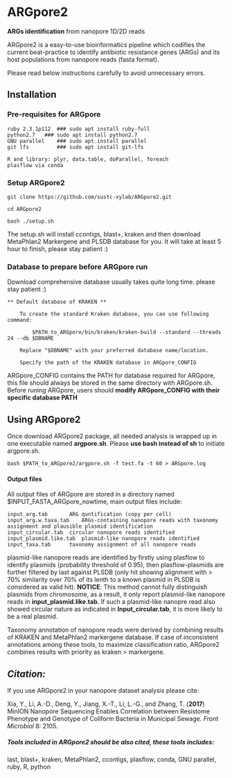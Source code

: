 # ARGpore2

**ARGs identification** from nanopore 1D/2D reads

ARGpore2 is a easy-to-use bioinformatics pipeline which codifies the current beat-practice to identify antibiotic resistance genes (ARGs) and its host populations from nanopore reads (fasta format).

Please read below instructions carefully to avoid unnecessary errors.

## Installation 
### Pre-requisites for ARGpore 
	
	ruby 2.3.1p112	### sudo apt install ruby-full
	python2.7	### sudo apt install python2.7
	GNU parallel	### sudo apt install parallel
	git lfs	        ### sudo apt install git-lfs
	
	R and library: plyr, data.table, doParallel, foreach
	plasflow via conda
	

### Setup ARGpore2
	
	git clone https://github.com/sustc-xylab/ARGpore2.git
	
	cd ARGpore2
	
	bash ./setup.sh	

The setup.sh will install ccontigs, blast+, kraken and then download MetaPhlan2 Markergene and PLSDB database for you. It will take at least 5 hour to finish, please stay patient :)


### Database to prepare before ARGpore run 

Download comprehensive database usually takes quite long time. please stay patient :)

	** Default database of KRAKEN **
		
		To create the standard Kraken database, you can use following command:
		
			$PATH_to_ARGpore/bin/kraken/kraken-build --standard --threads 24 --db $DBNAME
		
		Replace "$DBNAME" with your preferred database name/location. 
		
		Specify the path of the KRAKEN database in ARGpore_CONFIG
		
ARGpore_CONFIG contains the PATH for database required for ARGpore, this file should always be stored in the same directory with ARGpore.sh. Before runing ARGpore, users should **modify ARGpore_CONFIG with their specific database PATH**

## Using ARGpore2 
Once download ARGpore2 package, all needed analysis is wrapped up in one executable named **argpore.sh**. Please **use bash instead of sh** to initiate argpore.sh.

	bash $PATH_to_ARGpore2/argpore.sh -f test.fa -t 60 > ARGpore.log


	
#### Output files 
All output files of ARGpore are stored in a directory named $INPUT_FASTA_ARGpore_nowtime, main output files include:
	
	input_arg.tab		ARG quntification (copy per cell)
	input_arg.w.taxa.tab	ARGs-containing nanopore reads with taxonomy assignment and plausible plasmid identification
	input_circular.tab	circular nanopore reads identified
	input_plasmid.like.tab	plasmid-like nanopore reads identified
	input_taxa.tab		taxonomy assignment of all nanopore reads

plasmid-like nanopore reads are identified by firstly using plasflow to identify plasmids (probability threshold of 0.95), then plasflow-plasmids are further filtered by last against PLSDB (only hit showing alignment with > 70% similarity over 70% of its lenth to a known plasmid in PLSDB is considered as valid hit). **NOTICE**: This method cannot fully distinguish plasmids from chromosome, as a result, it only report plasmid-like nanopore reads in **input_plasmid.like.tab**. If such a plasmid-like nanopre read also showed circular nature as indicated in **Input_circular.tab**, it is more likely to be a real plasmid. 

Taxonomy annotation of nanopore reads were derived by combining results of KRAKEN and MetaPhlan2 markergene database. If case of inconsistent annotations among these tools, to maximize classification ratio, ARGpore2 combines results with priority as kraken > markergene. 

## *Citation:*

If you use ARGpore2 in your nanopore dataset analysis please cite:

Xia, Y., Li, A.-D., Deng, Y., Jiang, X.-T., Li, L.-G., and Zhang, T. (**2017**) MinION Nanopore Sequencing Enables Correlation between Resistome Phenotype and Genotype of Coliform Bacteria in Municipal Sewage. *Front Microbiol* 8: 2105.

##### Tools included in ARGpore2 should be also cited, these tools includes: 

last, blast+, kraken, MetaPhlan2, ccontigs, plasflow, conda, GNU parallel, ruby, R, python




